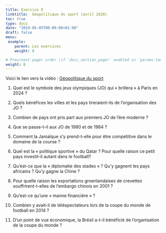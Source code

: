 ```yaml
---
title: Exercice 8
linktitle:  Géopolitique du sport (avril 2020)
toc: true
type: docs
date: "2019-05-05T00:00:00+01:00"
draft: false
menu:
 example:
    parent: Les exercices
    weight: 8

# Prev/next pager order (if `docs_section_pager` enabled in `params.toml`)
weight: 8
---
```


Voici le lien vers la vidéo : [Géopolitique du sport](https://www.youtube.com/watch?v=ZXUh37blN08&t=7s)

1) Quel est le symbole des jeux olympiques (JO) qui « brillera » à Paris en 2024 ?

2) Quels bénéfices les villes et les pays tireraient-ils de l’organisation des JO ?

3) Combien de pays ont pris part aux premiers JO de l’ère moderne ?

4) Que se passe-t-il aux JO de 1980 et de 1984 ?

5) Comment la Jamaïque s’y prend-t-elle pour être compétitive dans le domaine de la course ?

7) Quel est la « politique sportive » du Qatar ? Pour quelle raison ce petit pays investit-il autant dans le football?

8) Qu’est-ce que la « diplomatie des stades » ? Qu’y gagnent les pays africains ? Qu’y gagne la Chine ?

9) Pour quelle raison les exportations groenlandaises de crevettes souffrirent-t-elles de l’embargo chinois en 2001 ?

10) Qu’est-ce qu’une « manne financière » ?

11) Combien y avait-il de téléspectateurs lors de la coupe du monde de football en 2014 ?

12) D’un point de vue économique, la Brésil a-t-il bénéficié de l’organisation de la coupe du monde ?




